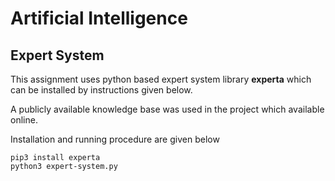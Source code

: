 # Artificial Intelligence
## Expert System
This assignment uses python based expert system library **experta** which can be installed by instructions given below.

A publicly available knowledge base was used in the project which available online.

Installation and running procedure are given below
	

    pip3 install experta
    python3 expert-system.py
	

